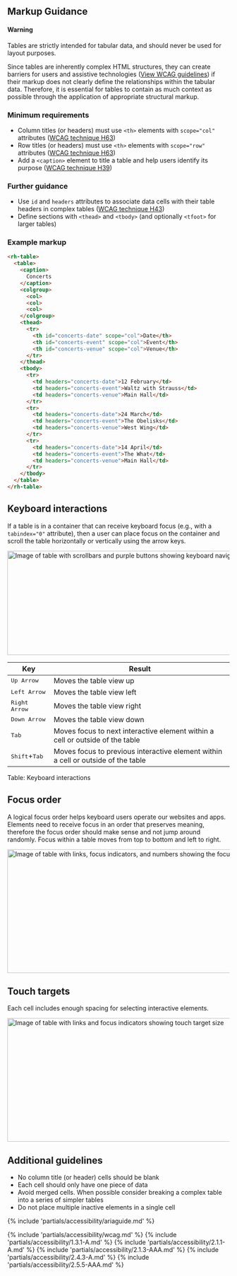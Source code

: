 ## Markup Guidance

<rh-alert state="warning">
  <h4 slot="header">Warning</h4>
  <p>Tables are strictly intended for tabular data, and should never be used for layout purposes.</p>
</rh-alert>


Since tables are inherently complex HTML structures, they can create barriers for users and assistive technologies ([View WCAG guidelines](#web-content-accessibility-guidelines)) if their markup does not clearly define the relationships within the tabular data. Therefore, it is essential for tables to contain as much context as possible through the application of appropriate structural markup.

### Minimum requirements

- Column titles (or headers) must use `<th>` elements with `scope="col"` attributes ([WCAG technique H63](https://www.w3.org/WAI/WCAG21/Techniques/html/H63))
- Row titles (or headers) must use `<th>` elements with `scope="row"` attributes ([WCAG technique H63](https://www.w3.org/WAI/WCAG21/Techniques/html/H63))
- Add a `<caption>` element to title a table and help users identify its purpose ([WCAG technique H39](https://www.w3.org/WAI/WCAG21/Techniques/html/H39))

### Further guidance

- Use `id` and `headers` attributes to associate data cells with their table headers in complex tables ([WCAG technique H43](https://www.w3.org/WAI/WCAG21/Techniques/html/H43))
- Define sections with `<thead>` and `<tbody>` (and optionally `<tfoot>` for larger tables)

### Example markup

```html rhcodeblock
<rh-table>
  <table>
    <caption>
      Concerts
    </caption>
    <colgroup>
      <col>
      <col>
      <col>
    </colgroup>
    <thead>
      <tr>
        <th id="concerts-date" scope="col">Date</th>
        <th id="concerts-event" scope="col">Event</th>
        <th id="concerts-venue" scope="col">Venue</th>
      </tr>
    </thead>
    <tbody>
      <tr>
        <td headers="concerts-date">12 February</td>
        <td headers="concerts-event">Waltz with Strauss</td>
        <td headers="concerts-venue">Main Hall</td>
      </tr>
      <tr>
        <td headers="concerts-date">24 March</td>
        <td headers="concerts-event">The Obelisks</td>
        <td headers="concerts-venue">West Wing</td>
      </tr>
      <tr>
        <td headers="concerts-date">14 April</td>
        <td headers="concerts-event">The What</td>
        <td headers="concerts-venue">Main Hall</td>
      </tr>
    </tbody>
  </table>
</rh-table>
```

## Keyboard interactions

If a table is in a container that can receive keyboard focus (e.g., with a `tabindex="0"` attribute), then a user can place focus on the container and scroll the table horizontally or vertically using the arrow keys.

<uxdot-example color-palette="lightest" width-adjustment="872px">
  <img alt="Image of table with scrollbars and purple buttons showing keyboard navigation"
       src="../table-a11y-keyboard-navigation.png"
       width="872"
       height="236">
</uxdot-example>

<style data-helmet>.keypress-table col:first-child { width: 25%; }</style>
<rh-table class="keypress-table">

| Key                             | Result                                                                            |
| ------------------------------- | --------------------------------------------------------------------------------- |
| <kbd>Up Arrow</kbd>             | Moves the table view up                                                           |
| <kbd>Left Arrow</kbd>           | Moves the table view left                                                         |
| <kbd>Right Arrow</kbd>          | Moves the table view right                                                        |
| <kbd>Down Arrow</kbd>           | Moves the table view down                                                         |
| <kbd>Tab</kbd>                  | Moves focus to next interactive element within a cell or outside of the table     |
| <kbd>Shift</kbd>+<kbd>Tab</kbd> | Moves focus to previous interactive element within a cell or outside of the table |

Table: Keyboard interactions

</rh-table>

## Focus order

A logical focus order helps keyboard users operate our websites and apps. Elements need to receive focus in an order that preserves meaning, therefore the focus order should make sense and not jump around randomly. Focus within a table moves from top to bottom and left to right.

<uxdot-example color-palette="lightest" width-adjustment="872px">
  <img alt="Image of table with links, focus indicators, and numbers showing the focus order"
       src="../table-a11y-focus-order.png"
       width="872"
       height="280">
</uxdot-example>


## Touch targets

Each cell includes enough spacing for selecting interactive elements.

<uxdot-example color-palette="lightest" width-adjustment="872px">
  <img alt="Image of table with links and focus indicators showing touch target size"
       src="../table-a11y-touch-targets.png"
       width="872"
       height="280">
</uxdot-example>


## Additional guidelines

- No column title (or header) cells should be blank
- Each cell should only have one piece of data
- Avoid merged cells. When possible consider breaking a complex table into a series of simpler tables
- Do not place multiple inactive elements in a single cell

{% include 'partials/accessibility/ariaguide.md' %}

{% include 'partials/accessibility/wcag.md' %}
{% include 'partials/accessibility/1.3.1-A.md' %}
{% include 'partials/accessibility/2.1.1-A.md' %}
{% include 'partials/accessibility/2.1.3-AAA.md' %}
{% include 'partials/accessibility/2.4.3-A.md' %}
{% include 'partials/accessibility/2.5.5-AAA.md' %}
